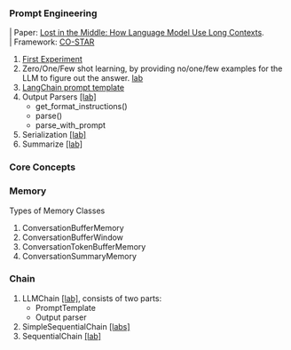 ### Prompt Engineering
| Paper: [Lost in the Middle: How Language Model Use Long Contexts](https://arxiv.org/pdf/2307.03172). <br/>
| Framework: [CO-STAR](https://medium.com/@frugalzentennial/unlocking-the-power-of-costar-prompt-engineering-a-guide-and-example-on-converting-goals-into-dc5751ce9875)

1. [First Experiment](../labs/1.first_langchain_programe.ipynb)
1. Zero/One/Few shot learning, by providing no/one/few examples for the LLM to figure out the answer. [lab](../labs/4.prompt_engineering.ipynb)
1. [LangChain prompt template](https://python.langchain.com/v0.2/docs/concepts/#prompt-templates)
1. Output Parsers [[lab]](../labs/5.output_parser.ipynb)
   * get_format_instructions()
   * parse()
   * parse_with_prompt
1. Serialization [[lab]](../labs/6.serialization.ipynb)
1. Summarize [[lab]](../labs/7.tweet_creator.ipynb)

### Core Concepts

### Memory
Types of Memory Classes
1. ConversationBufferMemory
1. ConversationBufferWindow
1. ConversationTokenBufferMemory
1. ConversationSummaryMemory

### Chain
1. LLMChain [[lab]](../labs/9.llm_chain.ipynb), consists of two parts:
   * PromptTemplate
   * Output parser
1. SimpleSequentialChain [[labs]](../labs/10.simple_sequential_chain.ipynb)
1. SequentialChain [[lab]](../labs/11.sequential_chain.ipynb)